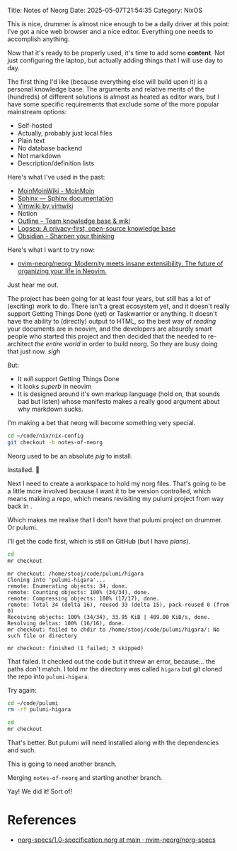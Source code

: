 Title: Notes of Neorg
Date: 2025-05-07T21:54:35
Category: NixOS

This _is_ nice, drummer is almost nice enough to be a daily driver at this point: I've got a nice web browser and a nice editor. Everything one needs to accomplish anything.

Now that it's ready to be properly used, it's time to add some **content**. Not just configuring the laptop, but actually adding things that I will use day to day.

The first thing I'd like (because everything else will build upon it) is a personal knowledge base. The arguments and relative merits of the (hundreds) of different solutions is almost as heated as editor wars, but I have some specific requirements that exclude some of the more popular mainstream options:

- Self-hosted
- Actually, probably just local files
- Plain text
- No database backend
- Not markdown
- Description/definition lists

Here's what I've used in the past:

- [MoinMoinWiki - MoinMoin](https://moinmo.in/)
- [Sphinx — Sphinx documentation](https://www.sphinx-doc.org/en/master/index.html)
- [Vimwiki by vimwiki](http://vimwiki.github.io/)
- Notion
- [Outline – Team knowledge base & wiki](https://www.getoutline.com/)
- [Logseq: A privacy-first, open-source knowledge base](https://logseq.com/)
- [Obsidian - Sharpen your thinking](https://obsidian.md/)

Here's what I want to try now:

- [nvim-neorg/neorg: Modernity meets insane extensibility. The future of organizing your life in Neovim.](https://github.com/nvim-neorg/neorg)

Just hear me out.

The project has been going for at least four years, but still has a lot of (exciting) work to do. There isn't a great ecosystem yet, and it doesn't really support Getting Things Done (yet) or Taskwarrior or anything. It doesn't have the ability to (directly) output to HTML, so the best way of _reading_ your documents are in neovim, and the developers are absurdly smart people who started this project and then decided that the needed to re-architect _the entire world_ in order to build neorg. So they are busy doing that just now. _sigh_

But:

- It _will_ support Getting Things Done
- It looks _superb_ in neovim
- It is designed around it's own markup language (hold on, that sounds bad but listen) whose manifesto makes a really good argument about why markdown sucks.

I'm making a bet that neorg will become something very special.

```bash
cd ~/code/nix/nix-config
git checkout -b notes-of-neorg
```

Neorg used to be an absolute _pig_ to install.

<!-- TODO Link to commit b62abfd -->

Installed. 🥰

Next I need to create a workspace to hold my norg files. That's going to be a little more involved because I want it to be version controlled, which means making a repo, which means revisiting my pulumi project from way back in <!-- TODO Link to post 06_pulumi-first-steps.md -->.

Which makes me realise that I don't have that pulumi project on drummer. Or pulumi.

I'll get the code first, which is still on GitHub (but I have _plans_).

<!-- TODO Link to commit 18f92c5 -->

```bash
cd
mr checkout
```

```
mr checkout: /home/stooj/code/pulumi/higara
Cloning into 'pulumi-higara'...
remote: Enumerating objects: 34, done.
remote: Counting objects: 100% (34/34), done.
remote: Compressing objects: 100% (17/17), done.
remote: Total 34 (delta 16), reused 33 (delta 15), pack-reused 0 (from 0)
Receiving objects: 100% (34/34), 33.95 KiB | 409.00 KiB/s, done.
Resolving deltas: 100% (16/16), done.
mr checkout: failed to chdir to /home/stooj/code/pulumi/higara/: No such file or directory

mr checkout: finished (1 failed; 3 skipped)
```

That failed. It checked out the code but it threw an error, because... the paths don't match. I told mr the directory was called `higara` but git cloned the repo into `pulumi-higara`.

Try again:

```bash
cd ~/code/pulumi
rm -rf pulumi-higara
```

<!-- TODO Link to commit 700001f -->

```bash
cd
mr checkout
```

That's better. But pulumi will need installed along with the dependencies and such.

This is going to need another branch.

Merging `notes-of-neorg` and starting another branch.

Yay! We did it! Sort of!

# References

- [norg-specs/1.0-specification.norg at main · nvim-neorg/norg-specs](https://github.com/nvim-neorg/norg-specs/blob/main/1.0-specification.norg)
